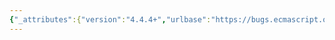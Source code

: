 ```yaml
---
{"_attributes":{"version":"4.4.4+","urlbase":"https://bugs.ecmascript.org/","maintainer":"dherman@mozilla.com"},"bug":{"bug_id":70,"creation_ts":"2011-03-14 14:17:00 -0700","short_desc":"Test 15.2.3.6-4-124 is invalid","delta_ts":"2011-05-12 15:56:30 -0700","product":"Test262","component":"ECMA-262 Tests","version":"unspecified","rep_platform":"PC","op_sys":"All","bug_status":"RESOLVED","resolution":"INVALID","priority":"Normal","bug_severity":"enhancement","everconfirmed":true,"reporter":{"uid":"bruant.d","name":"David Bruant"},"assigned_to":{"uid":"dfugate","name":"Dave Fugate"},"long_desc":[{"commentid":153,"comment_count":0,"who":{"uid":"bruant.d","name":"David Bruant"},"bug_when":"2011-03-14 14:17:59 -0700","thetext":"Testcase\n-------------------\nfunction testcase() {\n    var arrObj = [];\n    Object.defineProperty(arrObj, \"length\", {writable: false});\n    return dataPropertyAttributesAreCorrect(arrObj, \"length\", 0, false, false, false);\n}\n-------------------\nES5.1 15.4.5.2 length:\nThe length property is not configurable, so do an Object.defineProperty on it has no effect (or throw on strict mode).\n\nAnyway, length cannot be made non-writable."},{"commentid":156,"comment_count":1,"who":{"uid":"dfugate","name":"Dave Fugate"},"bug_when":"2011-03-14 15:10:50 -0700","thetext":"Still need to verify this completely (i.e., re-review 8.12.9), but I think you're correct here."},{"commentid":212,"comment_count":2,"who":{"uid":"dfugate","name":"Dave Fugate"},"bug_when":"2011-05-12 15:56:30 -0700","thetext":"Hi David, the reason I didn't originally modify the test and close this is because while I agreed with your expectation intuitively, ES5.1 didn't seem to match up.  After taking the time to thoroughly research this, ES5.1 states:\n1. Object.defineProperty ends up calling 15.4.5.1\n2. Step 3.a.i of 15.4.5.1 ends up calling 8.12.9\n3. 8.12.9 states that a transition from Writable===true to Writable===false on a non-configurable property is actually OK\n\nSpent two hours second-guessing this and looking for a flaw in either 8.12.9 *or* my interpretation, but there is none.  ES5.1 actually allows Writable properties to become non-Writable when the property is non-Configurable!  \n\nI've filed a bug for Table 5 of ES5.1 to be fixed - see https://bugs.ecmascript.org/show_bug.cgi?id=100."}]}}
---
```

